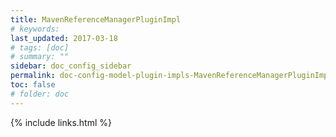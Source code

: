 ```yaml
---
title: MavenReferenceManagerPluginImpl
# keywords:
last_updated: 2017-03-18
# tags: [doc]
# summary: ""
sidebar: doc_config_sidebar
permalink: doc-config-model-plugin-impls-MavenReferenceManagerPluginImpl.html
toc: false
# folder: doc
---
```


{% include links.html %}
